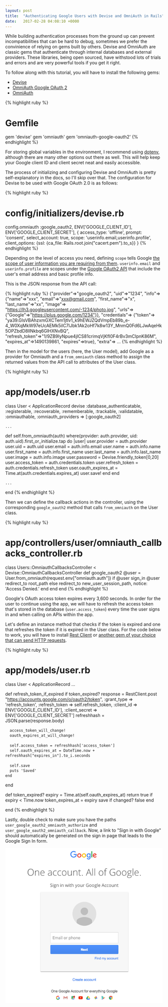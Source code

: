 ```yaml
---
layout: post
title:  "Authenticating Google Users with Devise and OmniAuth in Rails"
date:   2017-02-28 04:08:10 +0000
---
```


While building authentication processes from the ground up can prevent incompatibilities that can be hard to debug, sometimes we prefer the convinience of relying on gems built by others. Devise and OmniAuth are classic gems that authenticate through internal databases and external providers. These libraries, being open sourced, have withstood lots of trials and errors and are very powerful tools if you get it right.

To follow along with this tutorial, you will have to install the following gems:
- [Devise](https://github.com/plataformatec/devise)
- [OmniAuth Google OAuth 2](https://github.com/zquestz/omniauth-google-oauth2)
- [OmniAuth](https://github.com/omniauth/omniauth)

{% highlight ruby %}
# Gemfile

gem 'devise'
gem 'omniauth'
gem 'omniauth-google-oauth2'
{% endhighlight %}

For storing global variables in the environment, I recommend using [dotenv](https://github.com/bkeepers/dotenv), although there are many other options out there as well. This will help keep your Google client ID and client secret neat and easily accessible.

The process of initializing and configuring Devise and OmniAuth is pretty self-explanatory in the docs, so I'll skip over that. The configuration for Devise to be used with Google OAuth 2.0 is as follows:

{% highlight ruby %}
# config/initializers/devise.rb

  config.omniauth :google_oauth2, ENV['GOOGLE_CLIENT_ID'], ENV['GOOGLE_CLIENT_SECRET'],
  { access_type: 'offline', 
    prompt: 'consent',
    select_account: true,
    scope: 'userinfo.email,userinfo.profile',
    client_options: {ssl: {ca_file: Rails.root.join("cacert.pem").to_s}}
  }
{% endhighlight %}

Depending on the level of access you need, defining `scope` tells Google [the scope of user information you are requiring from them](https://developers.google.com/identity/protocols/googlescopes). `userinfo.email` and `userinfo.profile` are scopes under the [Google OAuth2 API](https://developers.google.com/identity/protocols/OAuth2) that include the user's email address and basic profile info.

This is the JSON response from the API call:

{% highlight ruby %}
{"provider"=>"google_oauth2",
 "uid"=>"1234",
 "info"=>
  {"name"=>"xxx",
   "email"=>"xxx@gmail.com",
   "first_name"=>"x",
   "last_name"=>"xx",
   "image"=>
    "https://lh3.googleusercontent.com/-1234/photo.jpg",
   "urls"=>{"Google"=>"https://plus.google.com/1234"}},
 "credentials"=>
  {"token"=>
    "ya39.GlsVBAhzxmGXCTem1jtlv1_k9hEWJZQdVmpEb89b_e-4_W0XqMkW97eUcAEMk5ilC7lJbk1Ak2oHf7k8w13Y_MnmQ0Fd6LJwAqeHk5OPZbdD8llNkbq6GlHXNvBQ",
   "refresh_token"=>"1/9ZB9IyNpue4jICS81crimqVjKfI0F4rBv3mCIpnK86M",
   "expires_at"=>1490139861,
   "expires"=>true},
 "extra"=>
    ...
{% endhighlight %}

Then in the model for the users (here, the User model), add Google as a provider for Omniauth and a `from_omniauth` class method to assign the returned values from the API call to attributes of the User class.

{% highlight ruby %}
# app/models/user.rb

class User < ApplicationRecord
  devise :database_authenticatable, :registerable,
         :recoverable, :rememberable, :trackable, :validatable,
         :omniauthable, :omniauth_providers => [:google_oauth2]

	...

  def self.from_omniauth(auth)
    where(provider: auth.provider, uid: auth.uid).first_or_initialize.tap do |user|
      user.provider = auth.provider
      user.uid = auth.uid
      user.email = auth.info.email
      user.name = auth.info.name
      user.first_name = auth.info.first_name
      user.last_name = auth.info.last_name
      user.image = auth.info.image
      user.password = Devise.friendly_token[0,20]
      user.access_token = auth.credentials.token
      user.refresh_token = auth.credentials.refresh_token
      user.oauth_expires_at = Time.at(auth.credentials.expires_at)
      user.save!
    end
  end

	...
end
{% endhighlight %}

Then we can define the callback actions in the controller, using the corresponding `google_oauth2` method that calls `from_omniauth` on the User class.

{% highlight ruby %}
# app/controllers/user/omniauth_callbacks_controller.rb 

class Users::OmniauthCallbacksController < Devise::OmniauthCallbacksController
  def google_oauth2
    @user = User.from_omniauth(request.env["omniauth.auth"])
    if @user
      sign_in @user
      redirect_to root_path
    else
      redirect_to new_user_session_path, notice: 'Access Denied.'
    end
  end
end 
{% endhighlight %}

Google's OAuth access token expires every 3,600 seconds. In order for the user to continue using the app, we will have to refresh the access token that's stored in the database (`user.access_token`) every time the user signs in and when calling on APIs within the app. 

Let's define an instance method that checks if the token is expired and one that refreshes the token if it is expired in the User class. For the code below to work, you will have to install [Rest Client](https://github.com/rest-client/rest-client) or [another gem of your choice that can send HTTP requests](http://stackoverflow.com/a/4581144/6678896).

{% highlight ruby %}
# app/models/user.rb

class User < ApplicationRecord
  ...

  def refresh_token_if_expired
    if token_expired?
      response = RestClient.post "https://accounts.google.com/o/oauth2/token", :grant_type => 'refresh_token', :refresh_token => self.refresh_token, :client_id => ENV['GOOGLE_CLIENT_ID'], :client_secret => ENV['GOOGLE_CLIENT_SECRET']
      refreshhash = JSON.parse(response.body)

      access_token_will_change!
      oauth_expires_at_will_change!

      self.access_token = refreshhash['access_token']
      self.oauth_expires_at = DateTime.now + refreshhash["expires_in"].to_i.seconds

      self.save
      puts 'Saved'
    end
  end

  def token_expired?
    expiry = Time.at(self.oauth_expires_at) 
    return true if expiry < Time.now
    token_expires_at = expiry
    save if changed?
    false
  end

end
{% endhighlight %}

Lastly, double check to make sure you have the paths `user_google_oauth2_omniauth_authorize` and `user_google_oauth2_omniauth_callback`. Now, a link to "Sign in with Google" should automatically be generated on the sign in page that leads to the Google Sign In form.

![Google Sign In Form](/img/google-sign-in.png)

